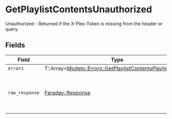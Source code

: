 # GetPlaylistContentsUnauthorized

Unauthorized - Returned if the X-Plex-Token is missing from the header or query.


## Fields

| Field                                                                                                                     | Type                                                                                                                      | Required                                                                                                                  | Description                                                                                                               |
| ------------------------------------------------------------------------------------------------------------------------- | ------------------------------------------------------------------------------------------------------------------------- | ------------------------------------------------------------------------------------------------------------------------- | ------------------------------------------------------------------------------------------------------------------------- |
| `errors`                                                                                                                  | T::Array<[Models::Errors::GetPlaylistContentsPlaylistsErrors](../../models/errors/getplaylistcontentsplaylistserrors.md)> | :heavy_minus_sign:                                                                                                        | N/A                                                                                                                       |
| `raw_response`                                                                                                            | [Faraday::Response](https://www.rubydoc.info/gems/faraday/Faraday/Response)                                               | :heavy_minus_sign:                                                                                                        | Raw HTTP response; suitable for custom response parsing                                                                   |